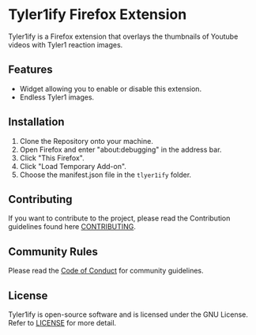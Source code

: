 # Tyler1ify Firefox Extension

Tyler1ify is a Firefox extension that overlays the thumbnails of Youtube videos with Tyler1 reaction images.

## Features
- Widget allowing you to enable or disable this extension.
- Endless Tyler1 images.

## Installation
1. Clone the Repository onto your machine.
2. Open Firefox and enter "about:debugging" in the address bar.
3. Click "This Firefox".
4. Click "Load Temporary Add-on".
5. Choose the manifest.json file in the `tlyer1ify` folder.  


## Contributing
If you want to contribute to the project, please read the Contribution guidelines found here [CONTRIBUTING](CONTRIBUTING.md).

## Community Rules
Please read the [Code of Conduct](CODE_OF_CONDUCT.md) for community guidelines.

## License 
Tyler1ify is open-source software and is licensed under the GNU License. Refer to [LICENSE](LICENSE) for more detail.
